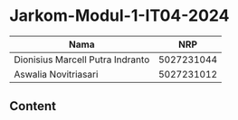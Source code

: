 # Jarkom-Modul-1-IT04-2024
|Nama  | NRP |
|--|--|
| Dionisius Marcell Putra Indranto | 5027231044 |
| Aswalia Novitriasari | 5027231012 |

## Content
